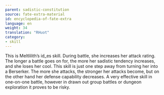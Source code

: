 ```yaml
---
parent: sadistic-constitution
source: fate-extra-material
id: encyclopedia-of-fate-extra
language: en
weight: 34
translation: "RHuot"
category:
- skill
---
```


This is Meltlilith’s id_es skill.
During battle, she increases her attack rating.
The longer a battle goes on for, the more her sadistic tendency increases, and she loses her cool. This skill is just one step away from turning her into a Berserker. The more she attacks, the stronger her attacks become, but on the other hand her defense capability decreases. A very effective skill in one-on-one battle, however in drawn out group battles or dungeon exploration it proves to be risky.
